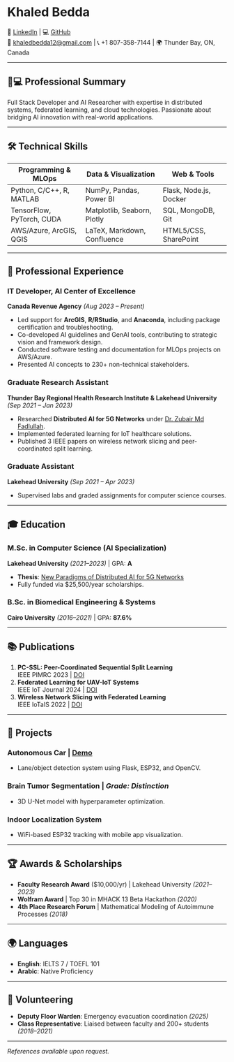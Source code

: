 # Khaled Bedda  
🔗 [LinkedIn](https://www.linkedin.com/in/khaled-bedda-89693213b/) | 💻 [GitHub](https://github.com/khaledbedda)  
📧 khaledbedda12@gmail.com | 📞 +1 807-358-7144 | 🌍 Thunder Bay, ON, Canada  

---

## 👨💻 Professional Summary  
Full Stack Developer and AI Researcher with expertise in distributed systems, federated learning, and cloud technologies. Passionate about bridging AI innovation with real-world applications.  

---

## 🛠️ Technical Skills  
| **Programming & MLOps**      | **Data & Visualization**       | **Web & Tools**              |  
|------------------------------|---------------------------------|-------------------------------|  
| Python, C/C++, R, MATLAB     | NumPy, Pandas, Power BI         | Flask, Node.js, Docker        |  
| TensorFlow, PyTorch, CUDA    | Matplotlib, Seaborn, Plotly     | SQL, MongoDB, Git             |  
| AWS/Azure, ArcGIS, QGIS      | LaTeX, Markdown, Confluence     | HTML5/CSS, SharePoint         |  

---

## 💼 Professional Experience  

### **IT Developer, AI Center of Excellence**  
**Canada Revenue Agency** *(Aug 2023 – Present)*  
- Led support for **ArcGIS**, **R/RStudio**, and **Anaconda**, including package certification and troubleshooting.  
- Co-developed AI guidelines and GenAI tools, contributing to strategic vision and framework design.  
- Conducted software testing and documentation for MLOps projects on AWS/Azure.  
- Presented AI concepts to 230+ non-technical stakeholders.  

### **Graduate Research Assistant**  
**Thunder Bay Regional Health Research Institute & Lakehead University** *(Sep 2021 – Jan 2023)*  
- Researched **Distributed AI for 5G Networks** under [Dr. Zubair Md Fadlullah](https://www.zfadlullah.org/).  
- Implemented federated learning for IoT healthcare solutions.  
- Published 3 IEEE papers on wireless network slicing and peer-coordinated split learning.  

### **Graduate Assistant**  
**Lakehead University** *(Sep 2021 – Apr 2023)*  
- Supervised labs and graded assignments for computer science courses.  

---

## 🎓 Education  
### **M.Sc. in Computer Science (AI Specialization)**  
**Lakehead University** *(2021–2023)* | GPA: **A**  
- **Thesis**: [New Paradigms of Distributed AI for 5G Networks](https://knowledgecommons.lakeheadu.ca/jspui/handle/2453/5179)  
- Fully funded via $25,500/year scholarships.  

### **B.Sc. in Biomedical Engineering & Systems**  
**Cairo University** *(2016–2021)* | GPA: **87.6%**  

---

## 📚 Publications  
1. **PC-SSL: Peer-Coordinated Sequential Split Learning**  
   IEEE PIMRC 2023 | [DOI](https://ieeexplore.ieee.org/document/10293872)  
2. **Federated Learning for UAV-IoT Systems**  
   IEEE IoT Journal 2024 | [DOI](https://ieeexplore.ieee.org/document/10379499)  
3. **Wireless Network Slicing with Federated Learning**  
   IEEE IoTaIS 2022 | [DOI](https://ieeexplore.ieee.org/document/9976007)  

---

## 🚀 Projects  
### **Autonomous Car** | [Demo](https://youtu.be/ORGaofgqxUc)  
- Lane/object detection system using Flask, ESP32, and OpenCV.  
### **Brain Tumor Segmentation** | *Grade: Distinction*  
- 3D U-Net model with hyperparameter optimization.  
### **Indoor Localization System**  
- WiFi-based ESP32 tracking with mobile app visualization.  

---

## 🏆 Awards & Scholarships  
- **Faculty Research Award** ($10,000/yr) | Lakehead University *(2021–2023)*  
- **Wolfram Award** | Top 30 in MHACK 13 Beta Hackathon *(2020)*  
- **4th Place Research Forum** | Mathematical Modeling of Autoimmune Processes *(2018)*  

---

## 🌍 Languages  
- **English**: IELTS 7 / TOEFL 101  
- **Arabic**: Native Proficiency  

---

## 🤝 Volunteering  
- **Deputy Floor Warden**: Emergency evacuation coordination *(2025)*  
- **Class Representative**: Liaised between faculty and 200+ students *(2018–2021)*  

---

*References available upon request.*  
